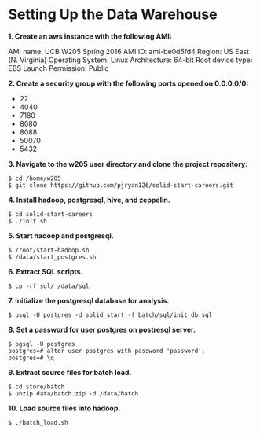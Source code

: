 # Setting Up the Data Warehouse

**1. Create an aws instance with the following AMI:**

AMI name:           UCB W205 Spring 2016
AMI ID:             ami-be0d5fd4
Region:             US East (N. Virginia)
Operating System:   Linux
Architecture:       64-bit
Root device type:   EBS
Launch Permission:  Public

**2. Create a security group with the following ports opened on 0.0.0.0/0:**
+ 22
+ 4040
+ 7180
+ 8080
+ 8088
+ 50070
+ 5432

**3. Navigate to the w205 user directory and clone the project repository:**

```
$ cd /home/w205
$ git clone https://github.com/pjryan126/solid-start-careers.git
```

**4. Install hadoop, postgresql, hive, and zeppelin.**

```
$ cd solid-start-careers
$ ./init.sh
```

**5. Start hadoop and postgresql.**

```
$ /root/start-hadoop.sh
$ /data/start_postgres.sh
```

**6. Extract SQL scripts.**

```
$ cp -rf sql/ /data/sql
```

**7. Initialize the postgresql database for analysis.**

```
$ psql -U postgres -d solid_start -f batch/sql/init_db.sql
```

**8. Set a password for user postgres on postresql server.**

```
$ pgsql -U postgres
postgres=# alter user postgres with password 'password';
postgres=# \q
```

**9. Extract source files for batch load.**

```
$ cd store/batch
$ unzip data/batch.zip -d /data/batch
```

**10. Load source files into hadoop.**

```
$ ./batch_load.sh
```
